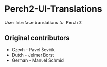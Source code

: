 Perch2-UI-Translations
======================

User Interface translations for Perch 2

Original contributors
---------------------

* Czech - Pavel Ševčík
* Dutch - Jelmer Borst
* German - Manuel Schmid